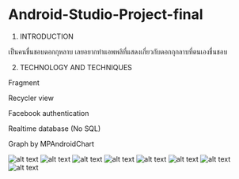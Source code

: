 # Android-Studio-Project-final
1. INTRODUCTION

  เป็นคนชื่นชอบดอกกุหลาบ เลยอยากทำแอพพลิที่แสดงเกี่ยวกับดอกกุกลาบที่ตนเองชื่นชอบ
  
2. TECHNOLOGY AND TECHNIQUES

  Fragment 
  
  Recycler view
  
  Facebook authentication
  
  Realtime database (No SQL)
  
  Graph by MPAndroidChart
  
![alt text](https://sv1.picz.in.th/images/2020/03/21/QQY2KJ.png)
![alt text](https://sv1.picz.in.th/images/2020/03/21/QQYsd9.png)
![alt text](https://sv1.picz.in.th/images/2020/03/21/QQYCPb.png)
![alt text](https://sv1.picz.in.th/images/2020/03/21/QQYumf.png)
![alt text](https://sv1.picz.in.th/images/2020/03/21/QQYn3a.png)
![alt text](https://sv1.picz.in.th/images/2020/03/21/QQYrbq.png)
![alt text](https://sv1.picz.in.th/images/2020/03/21/QQY8pz.png)
![alt text](https://sv1.picz.in.th/images/2020/03/21/QQYV48.png)
